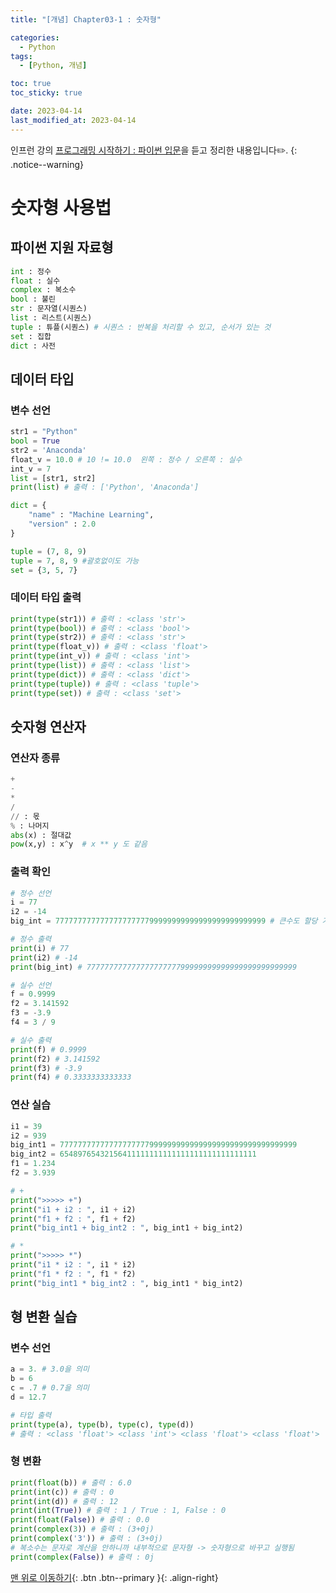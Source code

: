 ```yaml
---
title: "[개념] Chapter03-1 : 숫자형"

categories:
  - Python
tags:
  - [Python, 개념]

toc: true
toc_sticky: true

date: 2023-04-14
last_modified_at: 2023-04-14
---
```


인프런 강의 [프로그래밍 시작하기 : 파이썬 입문](https://www.inflearn.com/course/%ED%94%84%EB%A1%9C%EA%B7%B8%EB%9E%98%EB%B0%8D-%ED%8C%8C%EC%9D%B4%EC%8D%AC-%EC%9E%85%EB%AC%B8-%EC%9D%B8%ED%94%84%EB%9F%B0-%EC%98%A4%EB%A6%AC%EC%A7%80%EB%84%90)을 듣고 정리한 내용입니다✏️.
{: .notice--warning}

# 숫자형 사용법

## 파이썬 지원 자료형

```python
int : 정수
float : 실수
complex : 복소수
bool : 불린
str : 문자열(시퀀스)
list : 리스트(시퀀스)
tuple : 튜플(시퀀스) # 시퀀스 : 반복을 처리할 수 있고, 순서가 있는 것
set : 집합
dict : 사전
```

## 데이터 타입

### 변수 선언

```python
str1 = "Python"
bool = True
str2 = 'Anaconda'
float_v = 10.0 # 10 != 10.0  왼쪽 : 정수 / 오른쪽 : 실수
int_v = 7
list = [str1, str2]
print(list) # 출력 : ['Python', 'Anaconda']

dict = {
    "name" : "Machine Learning",
    "version" : 2.0
}

tuple = (7, 8, 9)
tuple = 7, 8, 9 #괄호없이도 가능
set = {3, 5, 7}
```

### 데이터 타입 출력

```python
print(type(str1)) # 출력 : <class 'str'>
print(type(bool)) # 출력 : <class 'bool'>
print(type(str2)) # 출력 : <class 'str'>
print(type(float_v)) # 출력 : <class 'float'>
print(type(int_v)) # 출력 : <class 'int'>
print(type(list)) # 출력 : <class 'list'>
print(type(dict)) # 출력 : <class 'dict'>
print(type(tuple)) # 출력 : <class 'tuple'>
print(type(set)) # 출력 : <class 'set'>
```

## 숫자형 연산자

### 연산자 종류

```python
+
-
*
/
// : 몫
% : 나머지
abs(x) : 절대값
pow(x,y) : x^y  # x ** y 도 같음

```

### 출력 확인

```python
# 정수 선언
i = 77
i2 = -14
big_int = 77777777777777777777799999999999999999999999999 # 큰수도 할당 가능

# 정수 출력
print(i) # 77
print(i2) # -14
print(big_int) # 77777777777777777777799999999999999999999999999

# 실수 선언
f = 0.9999
f2 = 3.141592
f3 = -3.9
f4 = 3 / 9

# 실수 출력
print(f) # 0.9999
print(f2) # 3.141592
print(f3) # -3.9
print(f4) # 0.3333333333333
```

### 연산 실습

```python
i1 = 39
i2 = 939
big_int1 = 77777777777777777777999999999999999999999999999999999
big_int2 = 65489765432156411111111111111111111111111111
f1 = 1.234
f2 = 3.939

# +
print(">>>>> +")
print("i1 + i2 : ", i1 + i2)
print("f1 + f2 : ", f1 + f2)
print("big_int1 + big_int2 : ", big_int1 + big_int2)

# *
print(">>>>> *")
print("i1 * i2 : ", i1 * i2)
print("f1 * f2 : ", f1 * f2)
print("big_int1 * big_int2 : ", big_int1 * big_int2)
```

## 형 변환 실습

### 변수 선언

```python
a = 3. # 3.0을 의미
b = 6
c = .7 # 0.7을 의미
d = 12.7

# 타입 출력
print(type(a), type(b), type(c), type(d))
# 출력 : <class 'float'> <class 'int'> <class 'float'> <class 'float'>
```

### 형 변환

```python
print(float(b)) # 출력 : 6.0
print(int(c)) # 출력 : 0
print(int(d)) # 출력 : 12
print(int(True)) # 출력 : 1 / True : 1, False : 0
print(float(False)) # 출력 : 0.0
print(complex(3)) # 출력 : (3+0j)
print(complex('3')) # 출력 : (3+0j)
# 복소수는 문자로 계산을 안하니까 내부적으로 문자형 -> 숫자형으로 바꾸고 실행됨
print(complex(False)) # 출력 : 0j
```

[맨 위로 이동하기](#){: .btn .btn--primary }{: .align-right}
